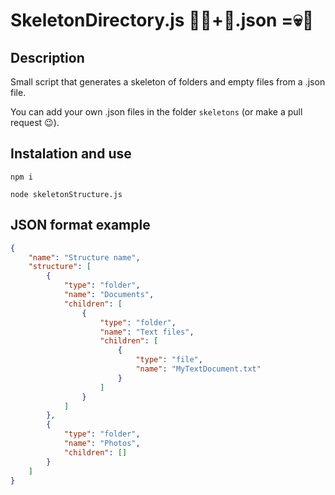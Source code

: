 # SkeletonDirectory.js 🧙‍♂️+📜.json =💀📂

## Description

Small script that generates a skeleton of folders and empty files from a .json file.

You can add your own .json files in the folder `skeletons` (or make a pull request 😉).

## Instalation and use

`npm i`

`node skeletonStructure.js`

## JSON format example

```json
{
    "name": "Structure name",
    "structure": [
        {
            "type": "folder",
            "name": "Documents",
            "children": [
                {
                    "type": "folder",
                    "name": "Text files",
                    "children": [
                        {
                            "type": "file",
                            "name": "MyTextDocument.txt"
                        }
                    ]
                }
            ]
        },
        {
            "type": "folder",
            "name": "Photos",
            "children": []
        }
    ]
}

```
